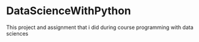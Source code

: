 # DataScienceWithPython
This project and assignment that i did during course programming with data sciences
